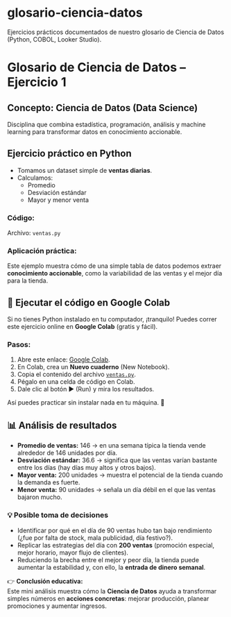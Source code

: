 # glosario-ciencia-datos
Ejercicios prácticos documentados de nuestro glosario de Ciencia de Datos (Python, COBOL, Looker Studio).
# Glosario de Ciencia de Datos – Ejercicio 1

## Concepto: Ciencia de Datos (Data Science)
Disciplina que combina estadística, programación, análisis y machine learning para transformar datos en conocimiento accionable.

## Ejercicio práctico en Python
- Tomamos un dataset simple de **ventas diarias**.
- Calculamos:
  - Promedio
  - Desviación estándar
  - Mayor y menor venta

### Código:
Archivo: `ventas.py`

### Aplicación práctica:
Este ejemplo muestra cómo de una simple tabla de datos podemos extraer **conocimiento accionable**, como la variabilidad de las ventas y el mejor día para la tienda.

## 🚀 Ejecutar el código en Google Colab

Si no tienes Python instalado en tu computador, ¡tranquilo! Puedes correr este ejercicio online en **Google Colab** (gratis y fácil).

### Pasos:
1. Abre este enlace: [Google Colab](https://colab.research.google.com/).
2. En Colab, crea un **Nuevo cuaderno** (New Notebook).
3. Copia el contenido del archivo [`ventas.py`](./ventas.py).
4. Pégalo en una celda de código en Colab.
5. Dale clic al botón ▶️ (Run) y mira los resultados.

Así puedes practicar sin instalar nada en tu máquina. 🚀
## 📊 Análisis de resultados

- **Promedio de ventas:** 146 → en una semana típica la tienda vende alrededor de 146 unidades por día.  
- **Desviación estándar:** 36.6 → significa que las ventas varían bastante entre los días (hay días muy altos y otros bajos).  
- **Mayor venta:** 200 unidades → muestra el potencial de la tienda cuando la demanda es fuerte.  
- **Menor venta:** 90 unidades → señala un día débil en el que las ventas bajaron mucho.  

### 💡 Posible toma de decisiones
- Identificar por qué en el día de 90 ventas hubo tan bajo rendimiento (¿fue por falta de stock, mala publicidad, día festivo?).  
- Replicar las estrategias del día con **200 ventas** (promoción especial, mejor horario, mayor flujo de clientes).  
- Reduciendo la brecha entre el mejor y peor día, la tienda puede aumentar la estabilidad y, con ello, la **entrada de dinero semanal**.  

👉 **Conclusión educativa:**  
Este mini análisis muestra cómo la **Ciencia de Datos** ayuda a transformar simples números en **acciones concretas**: mejorar producción, planear promociones y aumentar ingresos.
